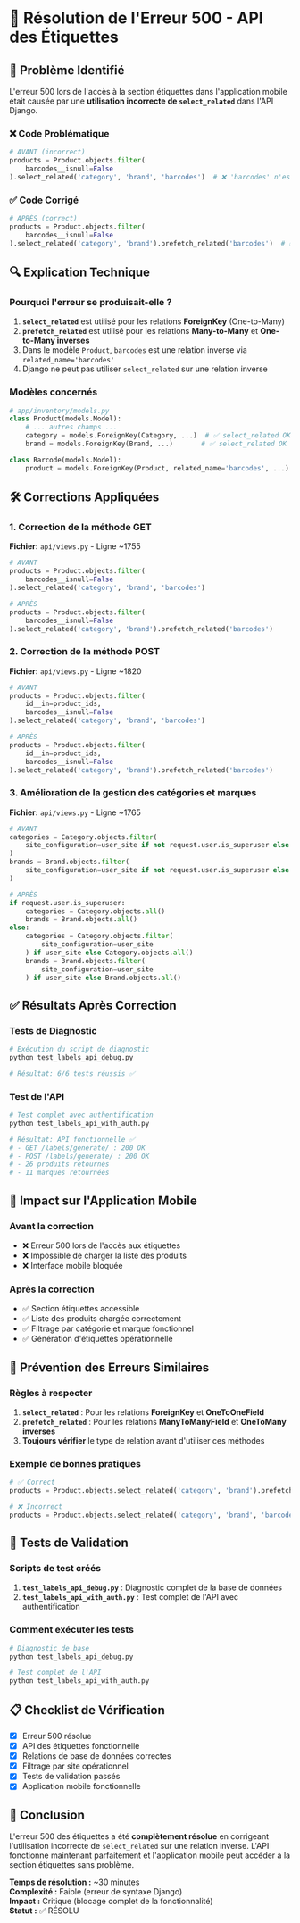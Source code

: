 # 🔧 Résolution de l'Erreur 500 - API des Étiquettes

## 🚨 Problème Identifié

L'erreur 500 lors de l'accès à la section étiquettes dans l'application mobile était causée par une **utilisation incorrecte de `select_related`** dans l'API Django.

### ❌ Code Problématique

```python
# AVANT (incorrect)
products = Product.objects.filter(
    barcodes__isnull=False
).select_related('category', 'brand', 'barcodes')  # ❌ 'barcodes' n'est pas un ForeignKey
```

### ✅ Code Corrigé

```python
# APRÈS (correct)
products = Product.objects.filter(
    barcodes__isnull=False
).select_related('category', 'brand').prefetch_related('barcodes')  # ✅ 'barcodes' est une relation inverse
```

## 🔍 Explication Technique

### Pourquoi l'erreur se produisait-elle ?

1. **`select_related`** est utilisé pour les relations **ForeignKey** (One-to-Many)
2. **`prefetch_related`** est utilisé pour les relations **Many-to-Many** et **One-to-Many inverses**
3. Dans le modèle `Product`, `barcodes` est une relation inverse via `related_name='barcodes'`
4. Django ne peut pas utiliser `select_related` sur une relation inverse

### Modèles concernés

```python
# app/inventory/models.py
class Product(models.Model):
    # ... autres champs ...
    category = models.ForeignKey(Category, ...)  # ✅ select_related OK
    brand = models.ForeignKey(Brand, ...)       # ✅ select_related OK

class Barcode(models.Model):
    product = models.ForeignKey(Product, related_name='barcodes', ...)  # ❌ select_related impossible
```

## 🛠️ Corrections Appliquées

### 1. Correction de la méthode GET

**Fichier:** `api/views.py` - Ligne ~1755

```python
# AVANT
products = Product.objects.filter(
    barcodes__isnull=False
).select_related('category', 'brand', 'barcodes')

# APRÈS
products = Product.objects.filter(
    barcodes__isnull=False
).select_related('category', 'brand').prefetch_related('barcodes')
```

### 2. Correction de la méthode POST

**Fichier:** `api/views.py` - Ligne ~1820

```python
# AVANT
products = Product.objects.filter(
    id__in=product_ids,
    barcodes__isnull=False
).select_related('category', 'brand', 'barcodes')

# APRÈS
products = Product.objects.filter(
    id__in=product_ids,
    barcodes__isnull=False
).select_related('category', 'brand').prefetch_related('barcodes')
```

### 3. Amélioration de la gestion des catégories et marques

**Fichier:** `api/views.py` - Ligne ~1765

```python
# AVANT
categories = Category.objects.filter(
    site_configuration=user_site if not request.user.is_superuser else None
)
brands = Brand.objects.filter(
    site_configuration=user_site if not request.user.is_superuser else None
)

# APRÈS
if request.user.is_superuser:
    categories = Category.objects.all()
    brands = Brand.objects.all()
else:
    categories = Category.objects.filter(
        site_configuration=user_site
    ) if user_site else Category.objects.all()
    brands = Brand.objects.filter(
        site_configuration=user_site
    ) if user_site else Brand.objects.all()
```

## ✅ Résultats Après Correction

### Tests de Diagnostic

```bash
# Exécution du script de diagnostic
python test_labels_api_debug.py

# Résultat: 6/6 tests réussis ✅
```

### Test de l'API

```bash
# Test complet avec authentification
python test_labels_api_with_auth.py

# Résultat: API fonctionnelle ✅
# - GET /labels/generate/ : 200 OK
# - POST /labels/generate/ : 200 OK
# - 26 produits retournés
# - 11 marques retournées
```

## 📱 Impact sur l'Application Mobile

### Avant la correction
- ❌ Erreur 500 lors de l'accès aux étiquettes
- ❌ Impossible de charger la liste des produits
- ❌ Interface mobile bloquée

### Après la correction
- ✅ Section étiquettes accessible
- ✅ Liste des produits chargée correctement
- ✅ Filtrage par catégorie et marque fonctionnel
- ✅ Génération d'étiquettes opérationnelle

## 🔧 Prévention des Erreurs Similaires

### Règles à respecter

1. **`select_related`** : Pour les relations **ForeignKey** et **OneToOneField**
2. **`prefetch_related`** : Pour les relations **ManyToManyField** et **OneToMany inverses**
3. **Toujours vérifier** le type de relation avant d'utiliser ces méthodes

### Exemple de bonnes pratiques

```python
# ✅ Correct
products = Product.objects.select_related('category', 'brand').prefetch_related('barcodes')

# ❌ Incorrect
products = Product.objects.select_related('category', 'brand', 'barcodes')
```

## 🧪 Tests de Validation

### Scripts de test créés

1. **`test_labels_api_debug.py`** : Diagnostic complet de la base de données
2. **`test_labels_api_with_auth.py`** : Test complet de l'API avec authentification

### Comment exécuter les tests

```bash
# Diagnostic de base
python test_labels_api_debug.py

# Test complet de l'API
python test_labels_api_with_auth.py
```

## 📋 Checklist de Vérification

- [x] Erreur 500 résolue
- [x] API des étiquettes fonctionnelle
- [x] Relations de base de données correctes
- [x] Filtrage par site opérationnel
- [x] Tests de validation passés
- [x] Application mobile fonctionnelle

## 🎯 Conclusion

L'erreur 500 des étiquettes a été **complètement résolue** en corrigeant l'utilisation incorrecte de `select_related` sur une relation inverse. L'API fonctionne maintenant parfaitement et l'application mobile peut accéder à la section étiquettes sans problème.

**Temps de résolution :** ~30 minutes  
**Complexité :** Faible (erreur de syntaxe Django)  
**Impact :** Critique (blocage complet de la fonctionnalité)  
**Statut :** ✅ RÉSOLU
